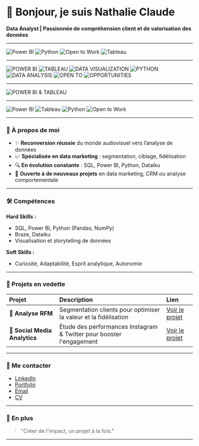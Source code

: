 # 👋 Bonjour, je suis Nathalie Claude

**Data Analyst | Passionnée de compréhension client et de valorisation des données**

---

![Power BI](https://img.shields.io/badge/Power%20BI-Data%20Visualization-yellow?style=for-the-badge&logo=powerbi&logoColor=white)
![Python](https://img.shields.io/badge/Python-Data%20Analysis-blue?style=for-the-badge&logo=python&logoColor=white)
![Open to Work](https://img.shields.io/badge/Open%20to-Opportunities-brightgreen?style=for-the-badge)
![Tableau](https://img.shields.io/badge/TABLEAU-3182bd?style=for-the-badge&logo=tableau&logoColor=white)

---

![POWER BI](https://img.shields.io/badge/POWER%20BI-F2C811?style=for-the-badge&logo=powerbi&logoColor=black)
![TABLEAU](https://img.shields.io/badge/TABLEAU-3182bd?style=for-the-badge&logo=tableau&logoColor=white)
![DATA VISUALIZATION](https://img.shields.io/badge/DATA%20VISUALIZATION-FFD700?style=for-the-badge&logo=visualstudio&logoColor=black)
![PYTHON](https://img.shields.io/badge/PYTHON-3776AB?style=for-the-badge&logo=python&logoColor=white)
![DATA ANALYSIS](https://img.shields.io/badge/DATA%20ANALYSIS-1f77b4?style=for-the-badge&logo=pandas&logoColor=white)
![OPEN TO](https://img.shields.io/badge/OPEN%20TO-555555?style=for-the-badge)
![OPPORTUNITIES](https://img.shields.io/badge/OPPORTUNITIES-00C853?style=for-the-badge)

---

![POWER BI & TABLEAU](https://img.shields.io/badge/POWER%20BI%20%26%20TABLEAU-000000?style=for-the-badge&logo=datawrapper&logoColor=white)

---

![Power BI](https://img.shields.io/badge/Power%20BI-Data%20Visualization-yellow?style=for-the-badge&logo=powerbi&logoColor=white)
![Tableau](https://img.shields.io/badge/Tableau-Data%20Visualization-3182bd?style=for-the-badge&logo=tableau&logoColor=white)
![Python](https://img.shields.io/badge/Python-Data%20Analysis-blue?style=for-the-badge&logo=python&logoColor=white)
![Open to Work](https://img.shields.io/badge/Open%20to-Opportunities-brightgreen?style=for-the-badge)

---

### 🌟 À propos de moi
- ✨ **Reconversion réussie** du monde audiovisuel vers l’analyse de données
- 📈 **Spécialisée en data marketing** : segmentation, ciblage, fidélisation
- 🔍 **En évolution constante** : SQL, Power BI, Python, Dataiku
- 🤝 **Ouverte à de nouveaux projets** en data marketing, CRM ou analyse comportementale

---

### 🛠️ Compétences

**Hard Skills :**
- SQL, Power BI, Python (Pandas, NumPy)
- Braze, Dataiku
- Visualisation et storytelling de données

**Soft Skills :**
- Curiosité, Adaptabilité, Esprit analytique, Autonomie

---

### 📂 Projets en vedette

| Projet | Description | Lien |
|:-------|:-------------|:-----|
| 🎯 **Analyse RFM** | Segmentation clients pour optimiser la valeur et la fidélisation | [Voir le projet](https://nathalie9410.github.io) |
| 📱 **Social Media Analytics** | Étude des performances Instagram & Twitter pour booster l'engagement | [Voir le projet](https://nathalie9410.github.io) |

---

### 📢 Me contacter

- [LinkedIn](https://https://linkedin.com/in/nathalie-claude.mqe/)
- [Portfolio](https://nathalie9410.github.io/)
- [Email](nathalie9410@hotmail.com)
- [CV](https://nathalie9410.github.io/assets/Resume_Nathalie_CLAUDE.pdf)

---

### 🎨 En plus
> "Créer de l'impact, un projet à la fois."

---
